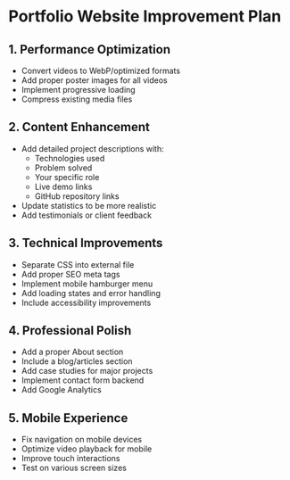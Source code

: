 # Portfolio Website Improvement Plan

## 1. Performance Optimization
- Convert videos to WebP/optimized formats
- Add proper poster images for all videos
- Implement progressive loading
- Compress existing media files

## 2. Content Enhancement
- Add detailed project descriptions with:
  - Technologies used
  - Problem solved
  - Your specific role
  - Live demo links
  - GitHub repository links
- Update statistics to be more realistic
- Add testimonials or client feedback

## 3. Technical Improvements
- Separate CSS into external file
- Add proper SEO meta tags
- Implement mobile hamburger menu
- Add loading states and error handling
- Include accessibility improvements

## 4. Professional Polish
- Add a proper About section
- Include a blog/articles section
- Add case studies for major projects
- Implement contact form backend
- Add Google Analytics

## 5. Mobile Experience
- Fix navigation on mobile devices
- Optimize video playback for mobile
- Improve touch interactions
- Test on various screen sizes